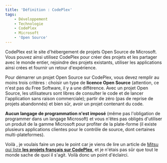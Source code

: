 ```yaml
---
title: 'Définition : CodePlex'
tags:
    - Développement
    - Technologie
    - CodePlex
    - Microsoft
    - 'Open Source'
---
```


CodePlex est le site d'hébergement de projets Open Source de Microsoft. Vous
pouvez ainsi utilisez CodePlex pour créer des projets et les partager avec le
monde entier, rejoindre des projets existants, utiliser les applications ainsi
crées et fournir un retour d'expérience.

Pour démarrer un projet Open Source sur CodePlex, vous devez remplir au moins
trois critères : choisir un type de **licence Open Source** (attention, ce n'est
pas du Free Software, il y a une différence. Avec un projet Open Source, les
utilisateurs sont libres de consulter le code et de lancer l'application sans
raison commerciale); partir de zéro (pas de reprise de projets abandonnés) et
bien sûr, avoir un projet contenant du code.

**Aucun langage de programmation n'est imposé** (même pas l'obligation de
programmer dans un langage Microsoft) et vous n'êtes pas obligés d'utiliser un
produit de la gamme Microsoft pour profiter de la plate-forme (il existe
plusieurs applications clientes pour le contrôle de source, dont certaines
multi-plateformes).

Voilà , je voulais faire un peu le point car je viens de lire un article de
[Mitsu qui liste **les projets français sur CodePlex**](http://blogs.msdn.com/b/mitsufu/archive/2007/05/14/les-projets-codeplex-fran-ais.aspx),
et je n'étais pas sûr que tout le monde sache de quoi il s'agit. Voilà donc un
point d'éclairci.
